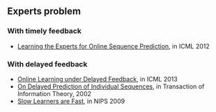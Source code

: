 ## Experts problem

### With timely feedback
- [Learning the Experts for Online Sequence Prediction](http://icml.cc/2012/papers/471.pdf), in ICML 2012

### With delayed feedback
- [Online Learning under Delayed Feedback](https://www.ualberta.ca/~szepesva/papers/DelayedOnlineLearning.pdf), in ICML 2013
- [On Delayed Prediction of Individual Sequences](http://ieeexplore.ieee.org/stamp/stamp.jsp?arnumber=1013136), in Transaction of Information Theory, 2002
- [Slow Learners are Fast](http://alex.smola.org/papers/2009/LanSmoZin09.pdf), in NIPS 2009
